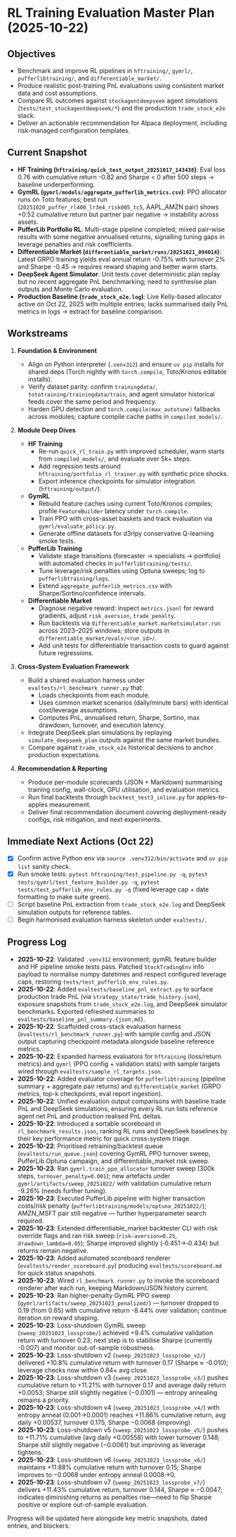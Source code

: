 # RL Training Evaluation Master Plan (2025-10-22)

## Objectives
- Benchmark and improve RL pipelines in `hftraining/`, `gymrl/`, `pufferlibtraining/`, and `differentiable_market/`.
- Produce realistic post-training PnL evaluations using consistent market data and cost assumptions.
- Compare RL outcomes against `stockagentdeepseek` agent simulations (`tests/test_stockagentdeepseek/*`) and the production `trade_stock_e2e` stack.
- Deliver an actionable recommendation for Alpaca deployment, including risk-managed configuration templates.

## Current Snapshot
- **HF Training (`hftraining/quick_test_output_20251017_143438`)**: Eval loss 0.76 with cumulative return -0.82 and Sharpe < 0 after 500 steps → baseline underperforming.
- **GymRL (`gymrl/models/aggregate_pufferlib_metrics.csv`)**: PPO allocator runs on Toto features; best run (`20251020_puffer_rl400_lr3e4_risk005_tc5`, AAPL_AMZN pair) shows +0.52 cumulative return but partner pair negative → instability across assets.
- **PufferLib Portfolio RL**: Multi-stage pipeline completed; mixed pair-wise results with some negative annualised returns, signalling tuning gaps in leverage penalties and risk coefficients.
- **Differentiable Market (`differentiable_market/runs/20251021_094014`)**: Latest GRPO training yields eval annual return -0.75% with turnover 2% and Sharpe -0.45 → requires reward shaping and better warm starts.
- **DeepSeek Agent Simulator**: Unit tests cover deterministic plan replay but no recent aggregate PnL benchmarking; need to synthesise plan outputs and Monte Carlo evaluation.
- **Production Baseline (`trade_stock_e2e.log`)**: Live Kelly-based allocator active on Oct 22, 2025 with multiple entries; lacks summarised daily PnL metrics in logs → extract for baseline comparison.

## Workstreams
1. **Foundation & Environment**
   - Align on Python interpreter (`.venv312`) and ensure `uv pip` installs for shared deps (Torch nightly with `torch.compile`, Toto/Kronos editable installs).
   - Verify dataset parity: confirm `trainingdata/`, `tototraining/trainingdata/train`, and agent simulator historical feeds cover the same period and frequency.
   - Harden GPU detection and `torch.compile(max_autotune)` fallbacks across modules; capture compile cache paths in `compiled_models/`.

2. **Module Deep Dives**
   - **HF Training**
     - Re-run `quick_rl_train.py` with improved scheduler, warm starts from `compiled_models/`, and evaluate over 5k+ steps.
     - Add regression tests around `hftraining/portfolio_rl_trainer.py` with synthetic price shocks.
     - Export inference checkpoints for simulator integration (`hftraining/output/`).
   - **GymRL**
     - Rebuild feature caches using current Toto/Kronos compiles; profile `FeatureBuilder` latency under `torch.compile`.
     - Train PPO with cross-asset baskets and track evaluation via `gymrl/evaluate_policy.py`.
     - Generate offline datasets for d3rlpy conservative Q-learning smoke tests.
   - **PufferLib Training**
     - Validate stage transitions (forecaster → specialists → portfolio) with automated checks in `pufferlibtraining/tests/`.
     - Tune leverage/risk penalties using Optuna sweeps; log to `pufferlibtraining/logs`.
     - Extend `aggregate_pufferlib_metrics.csv` with Sharpe/Sortino/confidence intervals.
   - **Differentiable Market**
     - Diagnose negative reward: inspect `metrics.jsonl` for reward gradients, adjust `risk_aversion`, `trade_penalty`.
     - Run backtests via `differentiable_market.marketsimulator.run` across 2023–2025 windows; store outputs in `differentiable_market/evals/<run_id>/`.
     - Add unit tests for differentiable transaction costs to guard against future regressions.

3. **Cross-System Evaluation Framework**
   - Build a shared evaluation harness under `evaltests/rl_benchmark_runner.py` that:
     - Loads checkpoints from each module.
     - Uses common market scenarios (daily/minute bars) with identical cost/leverage assumptions.
     - Computes PnL, annualised return, Sharpe, Sortino, max drawdown, turnover, and execution latency.
   - Integrate DeepSeek plan simulations by replaying `simulate_deepseek_plan` outputs against the same market bundles.
   - Compare against `trade_stock_e2e` historical decisions to anchor production expectations.

4. **Recommendation & Reporting**
   - Produce per-module scorecards (JSON + Markdown) summarising training config, wall-clock, GPU utilisation, and evaluation metrics.
   - Run final backtests through `backtest_test3_inline.py` for apples-to-apples measurement.
   - Deliver final recommendation document covering deployment-ready configs, risk mitigation, and next experiments.

## Immediate Next Actions (Oct 22)
- [x] Confirm active Python env via `source .venv312/bin/activate` and `uv pip list` sanity check.
- [x] Run smoke tests: `pytest hftraining/test_pipeline.py -q`, `pytest tests/gymrl/test_feature_builder.py -q`, `pytest tests/test_pufferlib_env_rules.py -q` (fixed leverage cap + date formatting to make suite green).
- [ ] Script baseline PnL extraction from `trade_stock_e2e.log` and DeepSeek simulation outputs for reference tables.
- [ ] Begin harmonised evaluation harness skeleton under `evaltests/`.

## Progress Log
- **2025-10-22**: Validated `.venv312` environment; gymRL feature builder and HF pipeline smoke tests pass. Patched `StockTradingEnv` info payload to normalise numpy datetimes and respect configured leverage caps, restoring `tests/test_pufferlib_env_rules.py`.
- **2025-10-22**: Added `evaltests/baseline_pnl_extract.py` to surface production trade PnL (via `strategy_state/trade_history.json`), exposure snapshots from `trade_stock_e2e.log`, and DeepSeek simulator benchmarks. Exported refreshed summaries to `evaltests/baseline_pnl_summary.{json,md}`.
- **2025-10-22**: Scaffolded cross-stack evaluation harness (`evaltests/rl_benchmark_runner.py`) with sample config and JSON output capturing checkpoint metadata alongside baseline reference metrics.
- **2025-10-22**: Expanded harness evaluators for `hftraining` (loss/return metrics) and `gymrl` (PPO config + validation stats) with sample targets wired through `evaltests/sample_rl_targets.json`.
- **2025-10-22**: Added evaluator coverage for `pufferlibtraining` (pipeline summary + aggregate pair returns) and `differentiable_market` (GRPO metrics, top-k checkpoints, eval report ingestion).
- **2025-10-22**: Unified evaluation output comparisons with baseline trade PnL and DeepSeek simulations, ensuring every RL run lists reference agent net PnL and production realised PnL deltas.
- **2025-10-22**: Introduced a sortable scoreboard in `rl_benchmark_results.json`, ranking RL runs and DeepSeek baselines by their key performance metric for quick cross-system triage.
- **2025-10-22**: Prioritised retraining/backtest queue (`evaltests/run_queue.json`) covering GymRL PPO turnover sweep, PufferLib Optuna campaign, and differentiable_market risk sweep.
- **2025-10-23**: Ran `gymrl.train_ppo_allocator` turnover sweep (300k steps, `turnover_penalty=0.001`); new artefacts under `gymrl/artifacts/sweep_20251022/` with validation cumulative return -9.26% (needs further tuning).
- **2025-10-23**: Executed PufferLib pipeline with higher transaction costs/risk penalty (`pufferlibtraining/models/optuna_20251022/`); AMZN_MSFT pair still negative — further hyperparameter search required.
- **2025-10-23**: Extended differentiable_market backtester CLI with risk override flags and ran risk sweep (`risk-aversion=0.25`, `drawdown_lambda=0.05`); Sharpe improved slightly (‑0.451→‑0.434) but returns remain negative.
- **2025-10-23**: Added automated scoreboard renderer (`evaltests/render_scoreboard.py`) producing `evaltests/scoreboard.md` for quick status snapshots.
- **2025-10-23**: Wired `rl_benchmark_runner.py` to invoke the scoreboard renderer after each run, keeping Markdown/JSON history current.
- **2025-10-23**: Ran higher-penalty GymRL PPO sweep (`gymrl/artifacts/sweep_20251023_penalized/`) — turnover dropped to 0.19 (from 0.65) with cumulative return -8.44% over validation; continue iteration on reward shaping.
- **2025-10-23**: Loss-shutdown GymRL sweep (`sweep_20251023_lossprobe/`) achieved +9.4% cumulative validation return with turnover 0.23; next step is to stabilise Sharpe (currently -0.007) and monitor out-of-sample robustness.
- **2025-10-23**: Loss-shutdown v2 (`sweep_20251023_lossprobe_v2/`) delivered +10.8% cumulative return with turnover 0.17 (Sharpe ≈ -0.010); leverage checks now within 0.84× avg close.
- **2025-10-23**: Loss-shutdown v3 (`sweep_20251023_lossprobe_v3/`) pushes cumulative return to +11.21% with turnover 0.17 and average daily return +0.0053; Sharpe still slightly negative (−0.0101) — entropy annealing remains a priority.
- **2025-10-23**: Loss-shutdown v4 (`sweep_20251023_lossprobe_v4/`) with entropy anneal (0.001→0.0001) reaches +11.86% cumulative return, avg daily +0.00537, turnover 0.175, Sharpe −0.0068 (improving).
- **2025-10-23**: Loss-shutdown v5 (`sweep_20251023_lossprobe_v5/`) pushes to +11.71% cumulative (avg daily +0.00558) with lower turnover 0.148; Sharpe still slightly negative (−0.0061) but improving as leverage tightens.
- **2025-10-23**: Loss-shutdown v6 (`sweep_20251023_lossprobe_v6/`) maintains +11.88% cumulative return with turnover 0.15; Sharpe improves to −0.0068 under entropy anneal 0.0008→0.
- **2025-10-23**: Loss-shutdown v7 (`sweep_20251023_lossprobe_v7/`) delivers +11.43% cumulative return, turnover 0.144, Sharpe ≈ −0.0047; indicates diminishing returns as penalties rise—need to flip Sharpe positive or explore out-of-sample evaluation.

Progress will be updated here alongside key metric snapshots, dated entries, and blockers.
